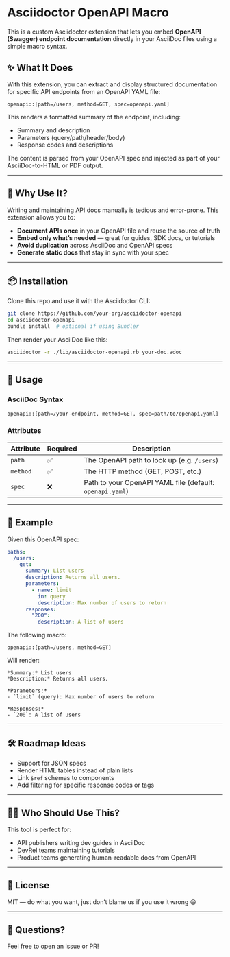 # Asciidoctor OpenAPI Macro

This is a custom Asciidoctor extension that lets you embed **OpenAPI (Swagger) endpoint documentation** directly in your AsciiDoc files using a simple macro syntax.

## ✨ What It Does

With this extension, you can extract and display structured documentation for specific API endpoints from an OpenAPI YAML file:

```adoc
openapi::[path=/users, method=GET, spec=openapi.yaml]
````

This renders a formatted summary of the endpoint, including:

* Summary and description
* Parameters (query/path/header/body)
* Response codes and descriptions

The content is parsed from your OpenAPI spec and injected as part of your AsciiDoc-to-HTML or PDF output.

---

## 🧠 Why Use It?

Writing and maintaining API docs manually is tedious and error-prone. This extension allows you to:

* **Document APIs once** in your OpenAPI file and reuse the source of truth
* **Embed only what’s needed** — great for guides, SDK docs, or tutorials
* **Avoid duplication** across AsciiDoc and OpenAPI specs
* **Generate static docs** that stay in sync with your spec

---

## 📦 Installation

Clone this repo and use it with the Asciidoctor CLI:

```bash
git clone https://github.com/your-org/asciidoctor-openapi
cd asciidoctor-openapi
bundle install  # optional if using Bundler
```

Then render your AsciiDoc like this:

```bash
asciidoctor -r ./lib/asciidoctor-openapi.rb your-doc.adoc
```

---

## 📄 Usage

### AsciiDoc Syntax

```adoc
openapi::[path=/your-endpoint, method=GET, spec=path/to/openapi.yaml]
```

### Attributes

| Attribute | Required | Description                                              |
| --------- | -------- | -------------------------------------------------------- |
| `path`    | ✅        | The OpenAPI path to look up (e.g. `/users`)              |
| `method`  | ✅        | The HTTP method (GET, POST, etc.)                        |
| `spec`    | ❌        | Path to your OpenAPI YAML file (default: `openapi.yaml`) |

---

## 🧪 Example

Given this OpenAPI spec:

```yaml
paths:
  /users:
    get:
      summary: List users
      description: Returns all users.
      parameters:
        - name: limit
          in: query
          description: Max number of users to return
      responses:
        "200":
          description: A list of users
```

The following macro:

```adoc
openapi::[path=/users, method=GET]
```

Will render:

```
*Summary:* List users
*Description:* Returns all users.

*Parameters:*
- `limit` (query): Max number of users to return

*Responses:*
- `200`: A list of users
```

---

## 🛠️ Roadmap Ideas

* Support for JSON specs
* Render HTML tables instead of plain lists
* Link `$ref` schemas to components
* Add filtering for specific response codes or tags

---

## 🧑‍💻 Who Should Use This?

This tool is perfect for:

* API publishers writing dev guides in AsciiDoc
* DevRel teams maintaining tutorials
* Product teams generating human-readable docs from OpenAPI

---

## 📜 License

MIT — do what you want, just don’t blame us if you use it wrong 😄

---

## 💬 Questions?

Feel free to open an issue or PR!



